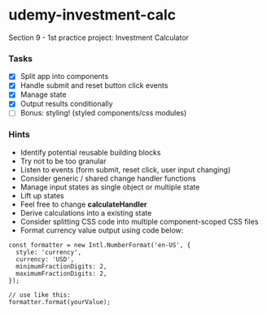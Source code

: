 # udemy-investment-calc
Section 9 - 1st practice project: Investment Calculator

### Tasks
- [x] Split app into components
- [x] Handle submit and reset button click events
- [x] Manage state
- [x] Output results conditionally
- [ ] Bonus: styling! (styled components/css modules)

### Hints
- Identify potential reusable building blocks
- Try not to be too granular
- Listen to events (form submit, reset click, user input changing)
- Consider generic / shared change handler functions
- Manage input states as single object or multiple state
- Lift up states
- Feel free to change **calculateHandler** 
- Derive calculations into a existing state
- Consider splitting CSS code into multiple component-scoped CSS files
- Format currency value output using code below:
```
const formatter = new Intl.NumberFormat('en-US', {
  style: 'currency',
  currency: 'USD',
  minimumFractionDigits: 2,
  maximumFractionDigits: 2,
});
 
// use like this:
formatter.format(yourValue);
```